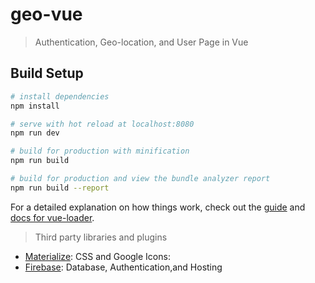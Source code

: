 # geo-vue

> Authentication, Geo-location, and User Page in Vue

## Build Setup

``` bash
# install dependencies
npm install

# serve with hot reload at localhost:8080
npm run dev

# build for production with minification
npm run build

# build for production and view the bundle analyzer report
npm run build --report
```

For a detailed explanation on how things work, check out the [guide](http://vuejs-templates.github.io/webpack/) and [docs for vue-loader](http://vuejs.github.io/vue-loader).

> Third party libraries and plugins

 - [Materialize](https://materializecss.com/getting-started.html): CSS and Google Icons:
 - [Firebase](http://firebase.google.com): Database, Authentication,and Hosting
